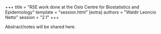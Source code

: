 +++
title = "RSE work done at the Oslo Centre for Biostatistics and Epidemiology"
template = "session.html"
[extra]
authors = "Waldir Leoncio Netto"
session = "2.1"
+++

Abstract/notes will be shared here.

